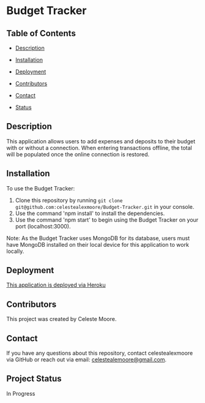 # Budget Tracker

  ## Table of Contents

  * [Description](#Description)

  * [Installation](#Installation)

  * [Deployment](#Deployment)

  * [Contributors](#Contributors)

  * [Contact](#Contact)

  * [Status](Status)


  ## Description
  This application allows users to add expenses and deposits to their budget with or without a connection. When entering transactions offline, the total will be populated once the online connection is restored.

  ## Installation

  To use the Budget Tracker:
  
  1. Clone this repository by running `git clone git@github.com:celestealexmoore/Budget-Tracker.git` in your console. 
  2. Use the command 'npm install' to install the dependencies. 
  3. Use the command 'npm start' to begin using the Budget Tracker on your port (localhost:3000).

  Note: As the Budget Tracker uses MongoDB for its database, users must have MongoDB installed on their local device for this application to work locally.

  ## Deployment
  
  [This application is deployed via Heroku]()

  ## Contributors
  This project was created by Celeste Moore.

  ## Contact
  If you have any questions about this repository, contact celestealexmoore via GitHub or reach out via email:
  celestealemoore@gmail.com.

  ## Project Status
  In Progress

